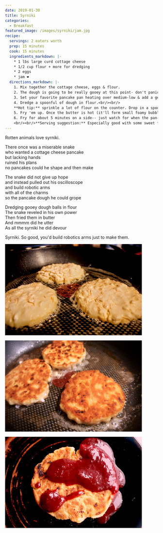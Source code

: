 ```yaml
---
date: 2019-01-30
title: Syrniki
categories:
  - Breakfast
featured_image: /images/syrniki/jam.jpg
recipe:
  servings: 2 eaters worth
  prep: 15 minutes
  cook: 15 minutes
  ingredients_markdown: |-
    * 1 lbs large curd cottage cheese
    * 1/2 cup flour + more for dredging
    * 2 eggs
    * jam ❤
  directions_markdown: |-
    1. Mix together the cottage cheese, eggs & flour.
    2. The dough is going to be really gooey at this point- don't panic, you don't need more flour! You need faith!
    3. Set your favorite pancake pan heating over medium-low & add a generous amount of butter-- once it's hot start forming syrniki.
    4. Dredge a spoonful of dough in flour.<br/><br/>
    **Hot tip:** sprinkle a lot of flour on the counter. Drop in a spoonful of dough. Push flour up around the edges of the dough glob, and sprinkle on top-- then pick it up and shake excess flour off.
    5. Fry 'em up. Once the butter is hot (it'll form small foamy bubbles and sizzle, wait for it) add as many syrniks will fit in the pan.
    6. Fry for about 5 minutes on a side-- just watch for when the pan-side is golden brown. Watch the heat so the butter doesn't burn.
    <br/><br/>**Serving suggestion:** Especially good with some sweet fruit or jam or berries, and some dairy like whipped or sour or fraise cream. rotten animals love whipped cream.
---
```

Rotten animals love syrniki.

There once was a miserable snake<br/>
who wanted a cottage cheese pancake<br/>
but lacking hands<br/>
ruined his plans<br/>
no pancakes could he shape and then make<br/>

The snake did not give up hope<br/>
and instead pulled out his oscilloscope<br/>
and build robotic arms<br/>
with all of the charms<br/>
so the pancake dough he could grope<br/>

Dredging gooey dough balls in flour<br/>
The snake reveled in his own power<br/>
Then fried them in butter<br/>
And mmmm did he utter<br/>
As all the syrniki he did devour<br/>

Syrniki. So good, you'd build robotics arms just to make them.


![](/images/syrniki/start_frying.jpg)

![](/images/syrniki/end_frying.jpg)

![](/images/syrniki/jam.jpg)
